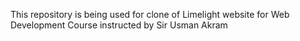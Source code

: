 This repository is being used for clone of Limelight website for Web Development Course instructed by Sir Usman Akram
